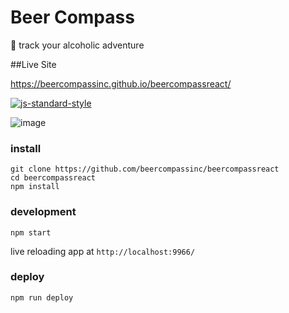 # Beer Compass

🍻 track your alcoholic adventure

##Live Site

https://beercompassinc.github.io/beercompassreact/

[![js-standard-style](https://cdn.rawgit.com/feross/standard/master/badge.svg)](https://github.com/feross/standard)

![image](https://i.ytimg.com/vi/ki4SBEkwmM0/maxresdefault.jpg)

### install

```
git clone https://github.com/beercompassinc/beercompassreact
cd beercompassreact
npm install
```

### development

```
npm start
```
live reloading app at `http://localhost:9966/`

### deploy

```
npm run deploy
```

